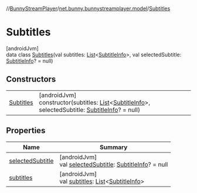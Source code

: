 //[BunnyStreamPlayer](../../../index.md)/[net.bunny.bunnystreamplayer.model](../index.md)/[Subtitles](index.md)

# Subtitles

[androidJvm]\
data class [Subtitles](index.md)(val subtitles: [List](https://kotlinlang.org/api/core/kotlin-stdlib/kotlin.collections/-list/index.html)&lt;[SubtitleInfo](../-subtitle-info/index.md)&gt;, val selectedSubtitle: [SubtitleInfo](../-subtitle-info/index.md)? = null)

## Constructors

| | |
|---|---|
| [Subtitles](-subtitles.md) | [androidJvm]<br>constructor(subtitles: [List](https://kotlinlang.org/api/core/kotlin-stdlib/kotlin.collections/-list/index.html)&lt;[SubtitleInfo](../-subtitle-info/index.md)&gt;, selectedSubtitle: [SubtitleInfo](../-subtitle-info/index.md)? = null) |

## Properties

| Name | Summary |
|---|---|
| [selectedSubtitle](selected-subtitle.md) | [androidJvm]<br>val [selectedSubtitle](selected-subtitle.md): [SubtitleInfo](../-subtitle-info/index.md)? = null |
| [subtitles](subtitles.md) | [androidJvm]<br>val [subtitles](subtitles.md): [List](https://kotlinlang.org/api/core/kotlin-stdlib/kotlin.collections/-list/index.html)&lt;[SubtitleInfo](../-subtitle-info/index.md)&gt; |